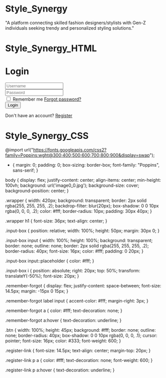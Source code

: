 # Style_Synergy
"A platform connecting skilled fashion designers/stylists with Gen-Z individuals seeking trendy and personalized styling solutions."

# Style_Synergy_HTML
<!DOCTYPE html>
<html lang="en">
<head>
    <meta charset="UTF-8">
    <meta http-equiv="X-UA-Compatible" content="IE=edge">
    <meta name="viewport" content="width=device-width, initial-scale=1.0">
    <title>Login Form in HTML and CSS Codehal</title>
    <link rel="stylesheet" href="style.css">
    <link href='https://unpkg.com/boxicons@2.1.4/css/boxicons.min.css' rel='stylesheet'>
</head>

<body>
    <div class="wrapper">
        <form action="">
            <h1>Login</h1>
            <div class="input-box">
                <input type="text" placeholder="Username" required>
                <i class='bx bxs-user'></i>
            </div>
            <div class="input-box">
                <input type="password" placeholder="Password" required>
                <i class='bx bxs-lock-alt'></i>
            </div>
            <div class="remember-forgot">
                <label><input type="checkbox"> Remember me </label>
                <a href="#">Forgot password?</a>
            </div>
            <button type="submit" class="btn">Login</button>
            <div class="register-link">
                <p>Don't have an account? <a href="#">Register</a></p>
            </div>
        </form>
    </div>
</body>
</html>

# Style_Synergy_CSS
@import url("https://fonts.googleapis.com/css2?family=Poppins:wght@300;400;500;600;700;800;900&display=swap");

* {
    margin: 0;
    padding: 0;
    box-sizing: border-box;
    font-family: "Poppins", sans-serif;
}

body {
    display: flex;
    justify-content: center;
    align-items: center;
    min-height: 100vh;
    background: url('image0_0.jpg');
    background-size: cover;
    background-position: center;
}

.wrapper {
    width: 420px;
    background: transparent;
    border: 2px solid rgba(255, 255, 255, .2);
    backdrop-filter: blur(20px);
    box-shadow: 0 0 10px rgba(0, 0, 0, .2);
    color: #fff;
    border-radius: 10px;
    padding: 30px 40px;
}

.wrapper h1 {
    font-size: 36px;
    text-align: center;
}

.input-box {
    position: relative;
    width: 100%;
    height: 50px;
    margin: 30px 0;
}

.input-box input {
    width: 100%;
    height: 100%;
    background: transparent;
    border: none;
    outline: none;
    border: 2px solid rgba(255, 255, 255, .2);
    border-radius: 40px;
    font-size: 16px;
    color: #fff;
    padding: 0 20px;
}

.input-box input::placeholder {
    color: #fff;
}

.input-box i {
    position: absolute;
    right: 20px;
    top: 50%;
    transform: translateY(-50%);
    font-size: 20px;
}

.remember-forgot {
    display: flex;
    justify-content: space-between;
    font-size: 14.5px;
    margin: -15px 0 15px;
}

.remember-forgot label input {
    accent-color: #fff;
    margin-right: 3px;
}

.remember-forgot a {
    color: #fff;
    text-decoration: none;
}

.remember-forgot a:hover {
    text-decoration: underline;
}

.btn {
    width: 100%;
    height: 45px;
    background: #fff;
    border: none;
    outline: none;
    border-radius: 40px;
    box-shadow: 0 0 10px rgba(0, 0, 0, .1);
    cursor: pointer;
    font-size: 16px;
    color: #333;
    font-weight: 600;
}

.register-link {
    font-size: 14.5px;
    text-align: center;
    margin-top: 20px;
}

.register-link p a {
    color: #fff;
    text-decoration: none;
    font-weight: 600;
}

.register-link p a:hover {
    text-decoration: underline;
}

